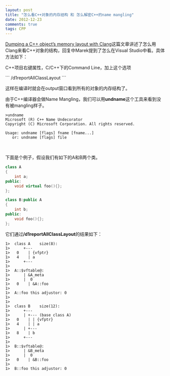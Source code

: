```yaml
---
layout: post
title: "怎么看C++对象的内存结构 和 怎么解密C++的name mangling"
date: 2012-12-23
comments: true
tags: CPP
---
```

<p><a href="http://eli.thegreenplace.net/2012/12/17/dumping-a-c-objects-memory-layout-with-clang/">Dumping a C++ object’s memory layout with Clang</a>这篇文章讲述了怎么用Clang来看C++对象的结构，回复中Marek提到了怎么在Visual Studio中看。具体方法如下：</p>  <p>C++项目右键属性，C/C++下的Command Line，加上这个选项</p>  
```
/d1reportAllClassLayout
```

<p>这样在编译时就会在output窗口看到所有的对象的内存结构了。</p>

<p>由于C++编译器会做Name Mangling，我们可以用<strong>undname</strong>这个工具来看到没有被mangling样子。</p>

```
>undname
Microsoft (R) C++ Name Undecorator
Copyright (C) Microsoft Corporation. All rights reserved.

Usage: undname [flags] fname [fname...]
   or: undname [flags] file
```

<p>&#160;</p>

<p>下面是个例子，假设我们有如下的A和B两个类。</p>


```cpp
class A
{
    int a;
public:
    void virtual foo(){};
};

class B:public A
{
    int b;
public:
    void foo(){};
};
```

<p>它们通过<strong>/d1reportAllClassLayout</strong>的结果如下：</p>

```
1>  class A    size(8):
1>      +---
1>   0    | {vfptr}
1>   4    | a
1>      +---
1>  
1>  A::$vftable@:
1>      | &A_meta
1>      |  0
1>   0    | &A::foo
1>  
1>  A::foo this adjustor: 0
1>  
1>  
1>  class B    size(12):
1>      +---
1>      | +--- (base class A)
1>   0    | | {vfptr}
1>   4    | | a
1>      | +---
1>   8    | b
1>      +---
1>  
1>  B::$vftable@:
1>      | &B_meta
1>      |  0
1>   0    | &B::foo
1>  
1>  B::foo this adjustor: 0
```